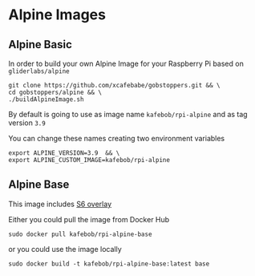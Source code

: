 # Alpine Images

## Alpine Basic

In order to build your own Alpine Image for your Raspberry Pi based on `gliderlabs/alpine`

```
git clone https://github.com/xcafebabe/gobstoppers.git && \
cd gobstoppers/alpine && \
./buildAlpineImage.sh
```

By default is going to use as image name `kafebob/rpi-alpine` and as tag version `3.9`

You can change these names creating two environment variables

```
export ALPINE_VERSION=3.9  && \
export ALPINE_CUSTOM_IMAGE=kafebob/rpi-alpine
```

## Alpine Base

This image includes [S6 overlay](https://github.com/just-containers/s6-overlay)

Either you could pull the image from Docker Hub

```
sudo docker pull kafebob/rpi-alpine-base
```

or you could use the image locally

```
sudo docker build -t kafebob/rpi-alpine-base:latest base
```
